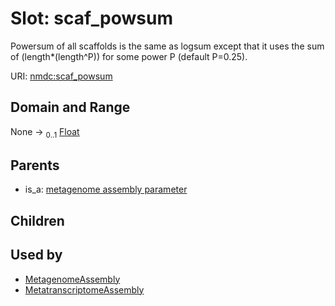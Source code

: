 
# Slot: scaf_powsum


Powersum of all scaffolds is the same as logsum except that it uses the sum of (length*(length^P)) for some power P (default P=0.25).

URI: [nmdc:scaf_powsum](https://microbiomedata/meta/scaf_powsum)


## Domain and Range

None &#8594;  <sub>0..1</sub> [Float](types/Float.md)

## Parents

 *  is_a: [metagenome assembly parameter](metagenome_assembly_parameter.md)

## Children


## Used by

 * [MetagenomeAssembly](MetagenomeAssembly.md)
 * [MetatranscriptomeAssembly](MetatranscriptomeAssembly.md)
